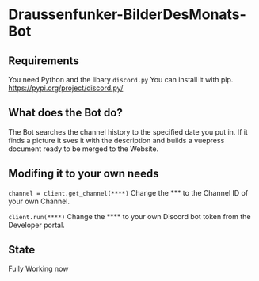 # Draussenfunker-BilderDesMonats-Bot
## Requirements
You need Python and the libary ```discord.py```
You can install it with pip.
https://pypi.org/project/discord.py/
## What does the Bot do?
The Bot searches the channel history to the specified date you put in.
If it finds a picture it sves it with the description and builds a vuepress document ready to be merged to the Website.
## Modifing it to your own needs
```channel = client.get_channel(****)``` Change the *** to the Channel ID of your own Channel.

```client.run(****)``` Change the **** to your own Discord bot token from the Developer portal.
## State
Fully Working now

